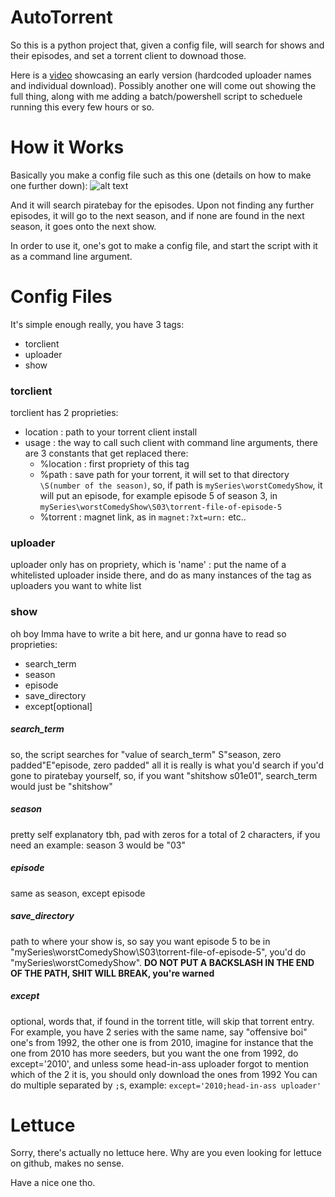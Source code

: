 # AutoTorrent

So this is a python project that, given a config file, will search for shows and their episodes, and set a torrent client to downoad those.

Here is a [video](https://youtu.be/cdxfx8k-CqM) showcasing an early version (hardcoded uploader names and individual download). Possibly another one will come out showing the full thing, along with me adding a batch/powershell script to scheduele running this every few hours or so.

# How it Works

Basically you make a config file such as this one (details on how to make one further down):
![alt text](https://i.imgur.com/CUS98Ii.png)

And it will search piratebay for the episodes. Upon not finding any further episodes, it will go to the next season, and if none are found in the next season, it goes onto the next show.

In order to use it, one's got to make a config file, and start the script with it as a command line argument.



# Config Files

It's simple enough really, you have 3 tags:
- torclient
- uploader
- show
  
  
### torclient
torclient has 2 proprieties:
  - location : path to your torrent client install
  - usage : the way to call such client with command line arguments, there are 3 constants that get replaced there:
    - %location : first propriety of this tag
    - %path : save path for your torrent, it will set to that directory `\S(number of the season)`, so, if path is `mySeries\worstComedyShow`, it will put an episode, for example episode 5 of season 3, in `mySeries\worstComedyShow\S03\torrent-file-of-episode-5`
    - %torrent : magnet link, as in `magnet:?xt=urn:` etc..
    
    
### uploader
uploader only has on propriety, which is 'name' : put the name of a whitelisted uploader inside there, and do as many instances of the tag as uploaders you want to white list


### show
oh boy Imma have to write a bit here, and ur gonna have to read
so proprieties:
  - search_term
  - season
  - episode
  - save_directory
  - except[optional]
  
##### search_term
so, the script searches for "value of search_term" S"season, zero padded"E"episode, zero padded"
all it is really is what you'd search if you'd gone to piratebay yourself, so, if you want "shitshow s01e01", search_term would just be "shitshow"

##### season
pretty self explanatory tbh, pad with zeros for a total of 2 characters, if you need an example: season 3 would be "03"

##### episode
same as season, except episode

##### save_directory
path to where your show is, so say you want episode 5 to be in "mySeries\worstComedyShow\S03\torrent-file-of-episode-5", you'd do "mySeries\worstComedyShow". **DO NOT PUT A BACKSLASH IN THE END OF THE PATH, SHIT WILL BREAK, you're warned**

##### except
optional, words that, if found in the torrent title, will skip that torrent entry. For example, you have 2 series with the same name, say "offensive boi" one's from 1992, the other one is from 2010, imagine for instance that the one from 2010 has more seeders, but you want the one from 1992, do except='2010', and unless some head-in-ass uploader forgot to mention which of the 2 it is, you should only download the ones from 1992
You can do multiple separated by `;`s, example: `except='2010;head-in-ass uploader'`

# Lettuce
Sorry, there's actually no lettuce here. Why are you even looking for lettuce on github, makes no sense.

Have a nice one tho.
